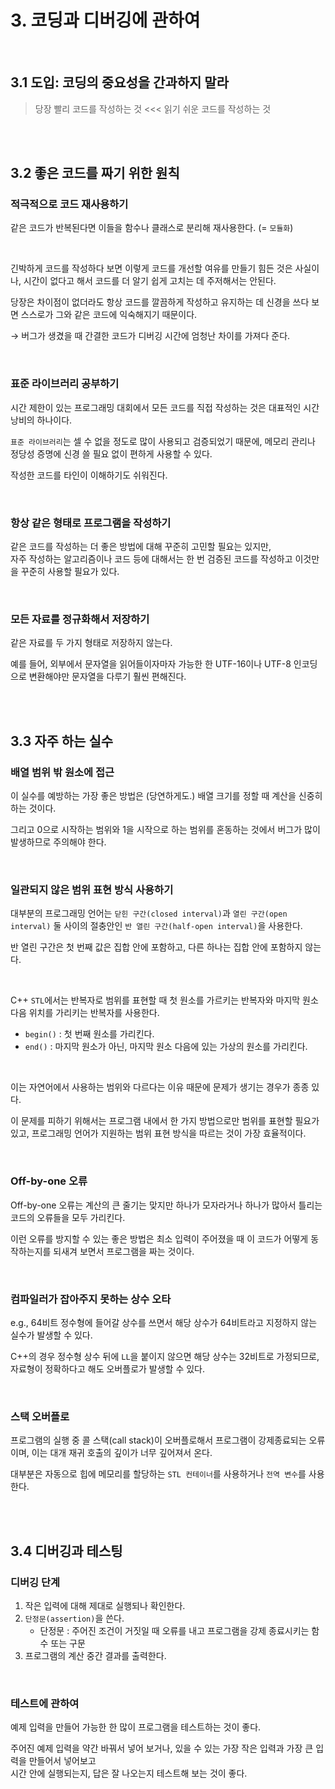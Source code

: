 # 3. 코딩과 디버깅에 관하여

<br/>

## 3.1 도입: 코딩의 중요성을 간과하지 말라

> 당장 빨리 코드를 작성하는 것 <<< 읽기 쉬운 코드를 작성하는 것

<br/>
<br/>

## 3.2 좋은 코드를 짜기 위한 원칙

### 적극적으로 코드 재사용하기

같은 코드가 반복된다면 이들을 함수나 클래스로 분리해 재사용한다. (= `모듈화`)

<br/>

긴박하게 코드를 작성하다 보면 이렇게 코드를 개선할 여유를 만들기 힘든 것은 사실이나, 시간이 없다고 해서 코드를 더 알기 쉽게 고치는 데 주저해서는 안된다.

당장은 차이점이 없더라도 항상 코드를 깔끔하게 작성하고 유지하는 데 신경을 쓰다 보면 스스로가 그와 같은 코드에 익숙해지기 때문이다.

→ 버그가 생겼을 때 간결한 코드가 디버깅 시간에 엄청난 차이를 가져다 준다.

<br/>

### 표준 라이브러리 공부하기

시간 제한이 있는 프로그래밍 대회에서 모든 코드를 직접 작성하는 것은 대표적인 시간 낭비의 하나이다.

`표준 라이브러리`는 셀 수 없을 정도로 많이 사용되고 검증되었기 때문에, 메모리 관리나 정당성 증명에 신경 쓸 필요 없이 편하게 사용할 수 있다.

작성한 코드를 타인이 이해하기도 쉬워진다.

<br/>

### 항상 같은 형태로 프로그램을 작성하기

같은 코드를 작성하는 더 좋은 방법에 대해 꾸준히 고민할 필요는 있지만,  
자주 작성하는 알고리즘이나 코드 등에 대해서는 한 번 검증된 코드를 작성하고 이것만을 꾸준히 사용할 필요가 있다.

<br/>

### 모든 자료를 정규화해서 저장하기

같은 자료를 두 가지 형태로 저장하지 않는다.

예를 들어, 외부에서 문자열을 읽어들이자마자 가능한 한 UTF-16이나 UTF-8 인코딩으로 변환해야만 문자열을 다루기 훨씬 편해진다.

<br/>
<br/>

## 3.3 자주 하는 실수

### 배열 범위 밖 원소에 접근

이 실수를 예방하는 가장 좋은 방법은 (당연하게도.) 배열 크기를 정할 때 계산을 신중히 하는 것이다.

그리고 0으로 시작하는 범위와 1을 시작으로 하는 범위를 혼동하는 것에서 버그가 많이 발생하므로 주의해야 한다.

<br/>

### 일관되지 않은 범위 표현 방식 사용하기

대부분의 프로그래밍 언어는 `닫힌 구간(closed interval)`과 `열린 구간(open interval)` 둘 사이의 절충안인 `반 열린 구간(half-open interval)`을 사용한다.

반 열린 구간은 첫 번째 값은 집합 안에 포함하고, 다른 하나는 집합 안에 포함하지 않는다.

<br/>

C++ `STL`에서는 반복자로 범위를 표현할 때 첫 원소를 가르키는 반복자와 마지막 원소 다음 위치를 가리키는 반복자를 사용한다.

- `begin()` : 첫 번째 원소를 가리킨다.
- `end()` : 마지막 원소가 아닌, 마지막 원소 다음에 있는 가상의 원소를 가리킨다.

<br/>

이는 자연어에서 사용하는 범위와 다르다는 이유 때문에 문제가 생기는 경우가 종종 있다.

이 문제를 피하기 위해서는 프로그램 내에서 한 가지 방법으로만 범위를 표현할 필요가 있고, 프로그래밍 언어가 지원하는 범위 표현 방식을 따르는 것이 가장 효율적이다.

<br/>

### Off-by-one 오류

Off-by-one 오류는 계산의 큰 줄기는 맞지만 하나가 모자라거나 하나가 많아서 틀리는 코드의 오류들을 모두 가리킨다.

이런 오류를 방지할 수 있는 좋은 방법은 최소 입력이 주어졌을 때 이 코드가 어떻게 동작하는지를 되새겨 보면서 프로그램을 짜는 것이다.

<br/>

### 컴파일러가 잡아주지 못하는 상수 오타

e.g., 64비트 정수형에 들어갈 상수를 쓰면서 해당 상수가 64비트라고 지정하지 않는 실수가 발생할 수 있다.

C++의 경우 정수형 상수 뒤에 `LL`을 붙이지 않으면 해당 상수는 32비트로 가정되므로, 자료형이 정확하다고 해도 오버플로가 발생할 수 있다.

<br/>

### 스택 오버플로

프로그램의 실행 중 콜 스택(call stack)이 오버플로해서 프로그램이 강제종료되는 오류이며, 이는 대개 재귀 호출의 깊이가 너무 깊어져서 온다.

대부분은 자동으로 힙에 메모리를 할당하는 `STL 컨테이너`를 사용하거나 `전역 변수`를 사용한다.

<br/>
<br/>

## 3.4 디버깅과 테스팅

### 디버깅 단계

1. 작은 입력에 대해 제대로 실행되나 확인한다.
2. `단정문(assertion)`을 쓴다.
    - 단정문 : 주어진 조건이 거짓일 때 오류를 내고 프로그램을 강제 종료시키는 함수 또는 구문
3. 프로그램의 계산 중간 결과를 출력한다.

<br/>

### 테스트에 관하여

예제 입력을 만들어 가능한 한 많이 프로그램을 테스트하는 것이 좋다.

주어진 예제 입력을 약간 바꿔서 넣어 보거나, 있을 수 있는 가장 작은 입력과 가장 큰 입력을 만들어서 넣어보고  
시간 안에 실행되는지, 답은 잘 나오는지 테스트해 보는 것이 좋다.
